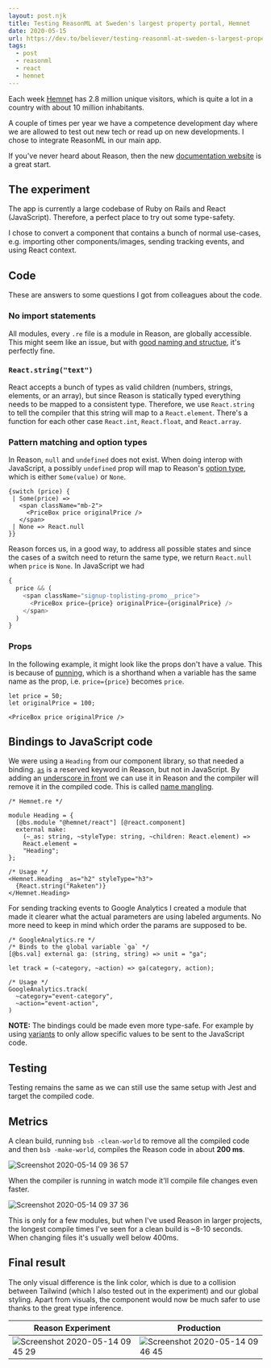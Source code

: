 ```yaml
---
layout: post.njk
title: Testing ReasonML at Sweden's largest property portal, Hemnet
date: 2020-05-15
url: https://dev.to/believer/testing-reasonml-at-sweden-s-largest-property-portal-hemnet-620
tags:
  - post
  - reasonml
  - react
  - hemnet
---
```


Each week [Hemnet](https://www.hemnet.se) has 2.8 million unique visitors, which is quite a lot in a country with about 10 million inhabitants.

A couple of times per year we have a competence development day where we are allowed to test out new tech or read up on new developments. I chose to integrate ReasonML in our main app.

If you've never heard about Reason, then the new [documentation website](http://rescript-lang.org/) is a great start.

## The experiment

The app is currently a large codebase of Ruby on Rails and React (JavaScript). Therefore, a perfect place to try out some type-safety.

I chose to convert a component that contains a bunch of normal use-cases, e.g. importing other components/images, sending tracking events, and using React context.

## Code

These are answers to some questions I got from colleagues about the code.

### No import statements

All modules, every `.re` file is a module in Reason, are globally accessible. This might seem like an issue, but with [good naming and structue](https://dev.to/yawaramin/a-modular-ocaml-project-structure-1ikd), it's perfectly fine.

### `React.string("text")`

React accepts a bunch of types as valid children (numbers, strings, elements, or an array), but since Reason is statically typed everything needs to be mapped to a consistent type. Therefore, we use `React.string` to tell the compiler that this string will map to a `React.element`. There's a function for each other case `React.int`, `React.float`, and `React.array`.

### Pattern matching and option types

In Reason, `null` and `undefined` does not exist. When doing interop with JavaScript, a possibly `undefined` prop will map to Reason's [option type](https://reasonml.org/docs/manual/latest/null-undefined-option), which is either `Some(value)` or `None`.

```reason
{switch (price) {
 | Some(price) =>
   <span className="mb-2">
     <PriceBox price originalPrice />
   </span>
 | None => React.null
}}
```

Reason forces us, in a good way, to address all possible states and since the cases of a switch need to return the same type, we return `React.null` when `price` is `None`. In JavaScript we had

```js
{
  price && (
    <span className="signup-toplisting-promo__price">
      <PriceBox price={price} originalPrice={originalPrice} />
    </span>
  )
}
```

### Props

In the following example, it might look like the props don't have a value. This is because of [punning](https://reasonml.org/docs/manual/latest/function), which is a shorthand when a variable has the same name as the prop, i.e. `price={price}` becomes `price`.

```reason
let price = 50;
let originalPrice = 100;

<PriceBox price originalPrice />
```

## Bindings to JavaScript code

We were using a `Heading` from our component library, so that needed a binding. [`as`](https://reasonml.org/docs/manual/latest/reserved-keywords) is a reserved keyword in Reason, but not in JavaScript. By adding an [underscore in front](https://reasonml.org/docs/reason-compiler/latest/handling-js-naming-collisions#using-reserved-keywords-as-jsx-props) we can use it in Reason and the compiler will remove it in the compiled code. This is called [name mangling](https://reasonml.org/docs/reason-compiler/latest/handling-js-naming-collisions#special-name-mangling-rules-for-js-object-attribute-names).

```reason
/* Hemnet.re */

module Heading = {
  [@bs.module "@hemnet/react"] [@react.component]
  external make:
    (~_as: string, ~styleType: string, ~children: React.element) =>
    React.element =
    "Heading";
};

/* Usage */
<Hemnet.Heading _as="h2" styleType="h3">
  {React.string("Raketen")}
</Hemnet.Heading>
```

For sending tracking events to Google Analytics I created a module that made it clearer what the actual parameters are using labeled arguments. No more need to keep in mind which order the params are supposed to be.

```reason
/* GoogleAnalytics.re */
/* Binds to the global variable `ga` */
[@bs.val] external ga: (string, string) => unit = "ga";

let track = (~category, ~action) => ga(category, action);

/* Usage */
GoogleAnalytics.track(
  ~category="event-category",
  ~action="event-action",
)
```

**NOTE:** The bindings could be made even more type-safe. For example by using [variants](https://reasonml.org/docs/manual/latest/variant) to only allow specific values to be sent to the JavaScript code.

## Testing

Testing remains the same as we can still use the same setup with Jest and target the compiled code.

## Metrics

A clean build, running `bsb -clean-world` to remove all the compiled code and then `bsb -make-world`, compiles the Reason code in about **200 ms**.

![Screenshot 2020-05-14 09 36 57](https://user-images.githubusercontent.com/1478102/81910514-5a5af980-95cc-11ea-8951-3aa466ac423d.png)

When the compiler is running in watch mode it'll compile file changes even faster.

![Screenshot 2020-05-14 09 37 36](https://user-images.githubusercontent.com/1478102/81910517-5af39000-95cc-11ea-84e0-99e09c67853f.png)

This is only for a few modules, but when I've used Reason in larger projects, the longest compile times I've seen for a clean build is ~8-10 seconds. When changing files it's usually well below 400ms.

## Final result

The only visual difference is the link color, which is due to a collision between Tailwind (which I also tested out in the experiment) and our global styling. Apart from visuals, the component would now be much safer to use thanks to the great type inference.

| Reason Experiment                                                                                                                      | Production                                                                                                                             |
| -------------------------------------------------------------------------------------------------------------------------------------- | -------------------------------------------------------------------------------------------------------------------------------------- |
| ![Screenshot 2020-05-14 09 45 29](https://user-images.githubusercontent.com/1478102/81913092-c854f000-95cf-11ea-8106-51b8998d584b.png) | ![Screenshot 2020-05-14 09 46 45](https://user-images.githubusercontent.com/1478102/81913019-afe4d580-95cf-11ea-8534-e7c3721a4269.png) |
